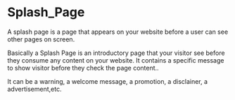 # Splash_Page
A splash page is a page that appears on your website before a user can see other pages on screen.

Basically a Splash Page is an introductory page that your visitor see before they consume any content on your website.
It contains a specific message to show visitor before they check the page content..

It can be a warning, a welcome message, a promotion, a disclainer, a advertisement,etc.

